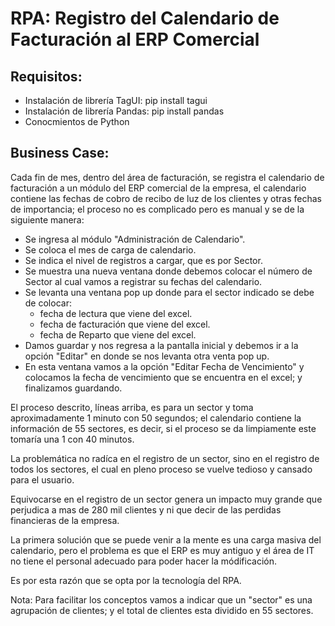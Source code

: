 # RPA: Registro del Calendario de Facturación al ERP Comercial

## Requisitos:

- Instalación de librería TagUI: pip install tagui
- Instalación de librería Pandas: pip install pandas
- Conocmientos de Python

## Business Case:

Cada fin de mes, dentro del área de facturación, se registra el calendario de facturación a un módulo del ERP comercial de la empresa, el calendario contiene las fechas de cobro de recibo de luz de los clientes y otras fechas de importancia; el proceso no es complicado pero es manual y se de la siguiente manera:

- Se ingresa al módulo "Administración de Calendario".
- Se coloca el mes de carga de calendario.
- Se indica el nivel de registros a cargar, que es por Sector.
- Se muestra una nueva ventana donde debemos colocar el número de Sector al cual vamos a registrar su fechas del calendario.
- Se levanta una ventana pop up donde para el sector indicado se debe de colocar:
  * fecha de lectura que viene del excel.
  * fecha de facturación que viene del excel.
  * fecha de Reparto que viene del excel.
- Damos guardar y nos regresa a la pantalla inicial y debemos ir a la opción "Editar" en donde se nos levanta otra venta pop up.
- En esta ventana vamos a la opción "Editar Fecha de Vencimiento" y colocamos la fecha de vencimiento que se encuentra en el excel; y finalizamos guardando.

El proceso descrito, líneas arriba, es para un sector y toma aproximadamente 1 minuto con 50 segundos; el calendario contiene la información de 55 sectores, es decir, si el proceso se da limpiamente este tomaría una 1 con 40 minutos.

La problemática no radíca en el registro de un sector, sino en el registro de todos los sectores, el cual en pleno proceso se vuelve tedioso y cansado para el usuario.

Equivocarse en el registro de un sector genera un impacto muy grande que perjudica a mas de 280 mil clientes y ni que decir de las perdidas financieras de la empresa.

La primera solución que se puede venir a la mente es una carga masiva del calendario, pero el problema es que el ERP es muy antiguo y el área de IT no tiene el personal adecuado para poder hacer la módificación.

Es por esta razón que se opta por la tecnología del RPA.

Nota: Para facilitar los conceptos vamos a indicar que un "sector" es una agrupación de clientes; y el total de clientes esta dividido en 55 sectores.
